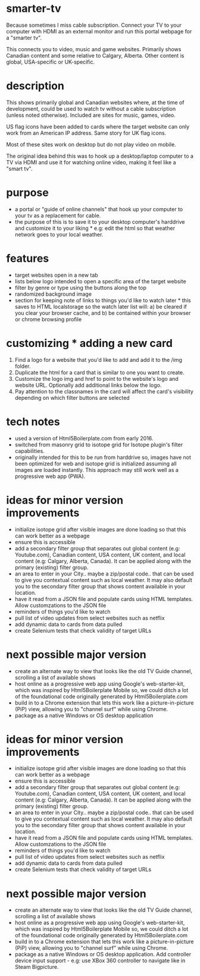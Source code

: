 # smarter-tv
Because sometimes I miss cable subscription. Connect your TV to your computer with HDMI as an external monitor and run this portal webpage for a "smarter tv".  
  
This connects you to video, music and game websites. Primarily shows Canadian content and some relative to Calgary, Alberta. Other content is global, USA-specific or UK-specific.  
  
# description
This shows primarily global and Canadian websites where, at the time of development, could be used to watch tv without a cable subscription (unless noted otherwise). Included are sites for music, games, video.  
  
US flag icons have been added to cards where the target website can only work from an American IP address. Same story for UK flag icons.  
  
Most of these sites work on desktop but do not play video on mobile.  
  
The original idea behind this was to hook up a desktop/laptop computer to a TV via HDMI and use it for watching online video, making it feel like a "smart tv".  

# purpose
* a portal or "guide of online channels" that hook up your computer to your tv as a replacement for cable.  
* the purpose of this is to save it to your desktop computer's harddrive and customize it to your liking * e.g: edit the html so that weather network goes to your local weather.  

# features
* target websites open in a new tab  
* lists below logo intended to open a specific area of the target website  
* filter by genre or type using the buttons along the top  
* randomized background image  
* section for keeping note of links to things you'd like to watch later * this saves to HTML localstorage so the watch later list will: a) be cleared if you clear your browser cache, and b) be contained within your browser or chrome browsing profile  

# customizing * adding a new card
1. Find a logo for a website that you'd like to add and add it to the /img folder.
2. Duplicate the html for a card that is similar to one you want to create.
3. Customize the logo img and href to point to the website's logo and website URL. Optionally add additional links below the logo.
4. Pay attention to the classnames in the card will affect the card's visibility depending on which filter buttons are selected

# tech notes
* used a version of Html5Boilerplate.com from early 2016.  
* switched from masonry grid to isotope grid for Isotope plugin's filter capabilities.  
* originally intended for this to be run from harddrive so, images have not been optimized for web and isotope grid is initialized assuming all images are loaded instantly. This approach may still work well as a progressive web app (PWA).  

# ideas for minor version improvements
* initialize isotope grid after visible images are done loading so that this can work better as a webpage  
* ensure this is accessible  
* add a secondary filter group that separates out global content (e.g: Youtube.com), Canadian content, USA content, UK content, and local content (e.g: Calgary, Alberta, Canada). It can be applied along with the primary (existing) filter group.  
* an area to enter in your City.. maybe a zip/postal code.. that can be used to give you contextual content such as local weather. It may also default you to the secondary filter group that shows content available in your location.  
* have it read from a JSON file and populate cards using HTML templates. Allow customzations to the JSON file  
* reminders of things you'd like to watch  
* pull list of video updates from select websites such as netflix  
* add dynamic data to cards from data pulled  
* create Selenium tests that check validity of target URLs  

# next possible major version
* create an alternate way to view that looks like the old TV Guide channel, scrolling a list of available shows  
* host online as a progressive web app using Google's web-starter-kit, which was inspired by Html5Boilerplate Mobile so, we could ditch a lot of the foundational code originally generated by Html5Boilerplate.com  
* build in to a Chrome extension that lets this work like a picture-in-picture (PiP) view, allowing you to "channel surf" while using Chrome.  
* package as a native Windows or OS desktop application  

# ideas for minor version improvements
* initialize isotope grid after visible images are done loading so that this can work better as a webpage
* ensure this is accessible
* add a secondary filter group that separates out global content (e.g: Youtube.com), Canadian content, USA content, UK content, and local content (e.g: Calgary, Alberta, Canada). It can be applied along with the primary (existing) filter group.
* an area to enter in your City.. maybe a zip/postal code.. that can be used to give you contextual content such as local weather. It may also default you to the secondary filter group that shows content available in your location.
* have it read from a JSON file and populate cards using HTML templates. Allow customzations to the JSON file
* reminders of things you'd like to watch
* pull list of video updates from select websites such as netflix
* add dynamic data to cards from data pulled
* create Selenium tests that check validity of target URLs

# next possible major version
* create an alternate way to view that looks like the old TV Guide channel, scrolling a list of available shows
* host online as a progressive web app using Google's web-starter-kit, which was inspired by Html5Boilerplate Mobile so, we could ditch a lot of the foundational code originally generated by Html5Boilerplate.com
* build in to a Chrome extension that lets this work like a picture-in-picture (PiP) view, allowing you to "channel surf" while using Chrome.
* package as a native Windows or OS desktop application. Add controller device input support - e.g: use XBox 360 controller to navigate like in Steam Bigpicture.